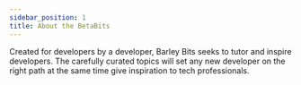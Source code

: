```yaml
---
sidebar_position: 1
title: About the BetaBits
---
```

Created for developers by a developer, Barley Bits seeks to tutor and inspire developers. The carefully curated topics will set any new developer on the right path at the same time give inspiration to tech professionals. 
